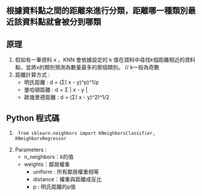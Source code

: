 ## 根據資料點之間的距離來進行分類，距離哪一種類別最近該資料點就會被分到哪類
## 原理
1. 假如有一筆資料 x ，KNN 會依據設定的 k 值在資料中尋找k個距離相近的資料點，並將x的類別預測為數量最多的那個類別。 
// k一般為奇數
2. 距離計算方式 :
     * 明氏距離 : d = (Σ( x - y)^p)^1/p
     * 曼哈頓距離 : d = Σ | x - y |
     * 歐幾里德距離 : d = (Σ( x - y)^2)^1/2
## Python 程式碼
1.      from sklearn.neighbors import KNeighborsClassifier, KNeighborsRegressor
2.  Parameters :
      * n_neighbors：k的值
      * weights：鄰居權重
          * uniform : 所有鄰居權重相等
          * distance：權重與距離成反比
          * p : 明氏距離的p值

